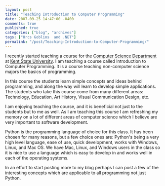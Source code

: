 ```yaml
---
layout: post
title: "Teaching Introduction to Computer Programming"
date: 2007-09-25 14:47:00 -0400
comments: true
published: true
categories: ["blog", "archives"]
tags: ["Orcs Goblins  and .NET"]
permalink: "/post/Teaching-Introduction-to-Computer-Programming/"
---
```

<!-- more -->

<p>I recently started teaching a course for the <a href="http://www.cs.kent.edu/">Computer Science Department</a> at <a href="http://www.kent.edu/">Kent State University</a>. I am teaching a course called Introduction to Computer Programming. It is a course teaching non-computer science majors the basics of programming.</p>
<p>In this course the students learn simple concepts and ideas behind programming, and along the way will learn to develop simple applications. The students who take this course come from many different areas: Technology, Education, Art History, Visual Communication Design, etc.</p>
<p>I am enjoying teaching the course, and it is beneficial not just to the students but to me as well. As I am teaching this course I am refreshing my memory on a lot of different areas of computer science which I believe are very important to software development.</p>
<p>Python is the programming language of choice for this class. It has been chosen for many reasons, but a few choice ones are: Python's being a very high level language, ease of use, quick development, works with Windows, Linux, and Mac OS. We have Mac, Linux, and Windows users in the class so it is nice to use a language which is easy to develop in and works well in each of the operating systems.</p>
<p>In an effort to start posting more to my blog perhaps I can post a few of the interesting concepts which are applicable to all programming not just Python.</p>
